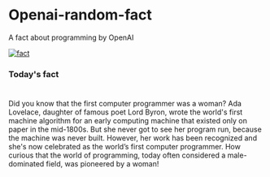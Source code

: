 
# Openai-random-fact
 A fact about programming by OpenAI

[![fact](https://github.com/MarioVidoni/openai-daily-fact/actions/workflows/main.yml/badge.svg)](https://github.com/MarioVidoni/openai-daily-fact/actions/workflows/main.yml)

### Today's fact
# 
Did you know that the first computer programmer was a woman? Ada Lovelace, daughter of famous poet Lord Byron, wrote the world's first machine algorithm for an early computing machine that existed only on paper in the mid-1800s. But she never got to see her program run, because the machine was never built. However, her work has been recognized and she's now celebrated as the world’s first computer programmer. How curious that the world of programming, today often considered a male-dominated field, was pioneered by a woman!